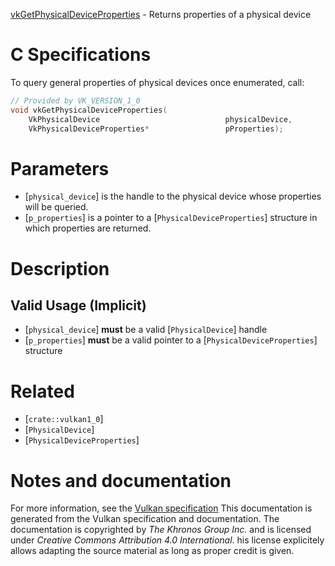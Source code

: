 [vkGetPhysicalDeviceProperties](https://www.khronos.org/registry/vulkan/specs/1.3-extensions/man/html/vkGetPhysicalDeviceProperties.html) - Returns properties of a physical device

# C Specifications
To query general properties of physical devices once enumerated, call:
```c
// Provided by VK_VERSION_1_0
void vkGetPhysicalDeviceProperties(
    VkPhysicalDevice                            physicalDevice,
    VkPhysicalDeviceProperties*                 pProperties);
```

# Parameters
- [`physical_device`] is the handle to the physical device whose properties will be queried.
- [`p_properties`] is a pointer to a [`PhysicalDeviceProperties`] structure in which properties are returned.

# Description
## Valid Usage (Implicit)
-  [`physical_device`] **must**  be a valid [`PhysicalDevice`] handle
-  [`p_properties`] **must**  be a valid pointer to a [`PhysicalDeviceProperties`] structure

# Related
- [`crate::vulkan1_0`]
- [`PhysicalDevice`]
- [`PhysicalDeviceProperties`]

# Notes and documentation
For more information, see the [Vulkan specification](https://www.khronos.org/registry/vulkan/specs/1.3-extensions/html/vkspec.html)
This documentation is generated from the Vulkan specification and documentation.
The documentation is copyrighted by *The Khronos Group Inc.* and is licensed under *Creative Commons Attribution 4.0 International*.
his license explicitely allows adapting the source material as long as proper credit is given.
        